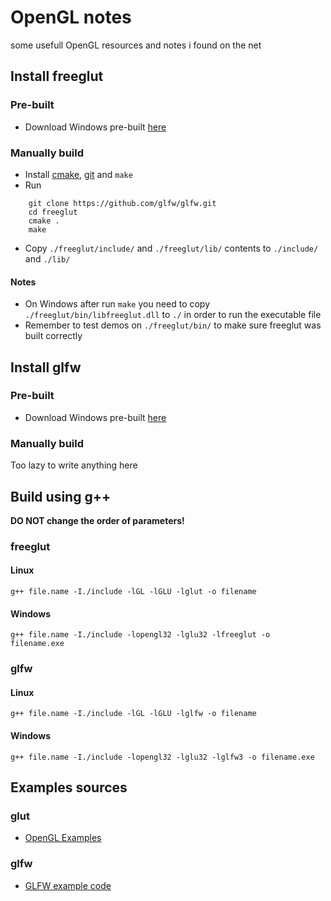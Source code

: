 # OpenGL notes
some usefull OpenGL resources and notes i found on the net

## Install freeglut
### Pre-built
- Download Windows pre-built [here](https://www.transmissionzero.co.uk/software/freeglut-devel/)
### Manually build
- Install [cmake](https://cmake.org/), [git](https://git-scm.com/) and `make`
- Run
```
    git clone https://github.com/glfw/glfw.git
    cd freeglut
    cmake .
    make
```
- Copy `./freeglut/include/` and `./freeglut/lib/` contents to `./include/` and `./lib/`
#### Notes
- On Windows after run `make` you need to copy `./freeglut/bin/libfreeglut.dll` to `./` in order to run the executable file
- Remember to test demos on `./freeglut/bin/` to make sure freeglut was built correctly

## Install glfw
### Pre-built
- Download Windows pre-built [here](https://www.glfw.org/download.html)
### Manually build
Too lazy to write anything here

## Build using g++
**DO NOT change the order of parameters!**
### freeglut
#### Linux
`g++ file.name -I./include -lGL -lGLU -lglut -o filename`
#### Windows
`g++ file.name -I./include -lopengl32 -lglu32 -lfreeglut -o filename.exe`
### glfw
#### Linux
`g++ file.name -I./include -lGL -lGLU -lglfw -o filename`
#### Windows
`g++ file.name -I./include -lopengl32 -lglu32 -lglfw3 -o filename.exe`

## Examples sources
### glut
- [OpenGL Examples](https://cs.lmu.edu/~ray/notes/openglexamples/)
### glfw
- [GLFW example code](https://www.glfw.org/documentation.html)
